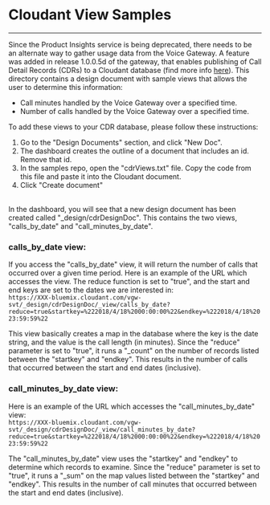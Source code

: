 # Cloudant View Samples
-------------------
Since the Product Insights service is being deprecated, there needs to be an alternate way to gather usage data from the Voice Gateway.     A feature was added in release 1.0.0.5d of the gateway, that enables publishing of Call Detail Records (CDRs) to a Cloudant database (find more info [here](https://www.ibm.com/support/knowledgecenter/en/SS4U29/reportingcdr.html)).    This directory contains a design document with sample views that allows the user to determine this information:
* Call minutes handled by the Voice Gateway over a specified time.     
* Number of calls handled by the Voice Gateway over a specified time.


To add these views to your CDR database, please follow these instructions:
 1.  Go to the "Design Documents" section, and click "New Doc".
 2.  The dashboard creates the outline of a document that includes an id.    Remove that id.
 3.  In the samples repo, open the "cdrViews.txt" file.    Copy the code from this file and paste it into the Cloudant document.
 4.  Click "Create document"
 
 <br/>
In the dashboard, you will see that a new design document has been created called "_design/cdrDesignDoc".    This contains the two views, "calls_by_date" and "call_minutes_by_date".
<br/>

### calls_by_date view:
If you access the "calls_by_date" view, it will return the number of calls that occurred over a given time period.   Here is an example of the URL which accesses the view.    The reduce function is set to "true", and the start and end keys are set to the dates  we are interested in:<br/>
`https://XXX-bluemix.cloudant.com/vgw-svt/_design/cdrDesignDoc/_view/calls_by_date?reduce=true&startkey=%222018/4/18%2000:00:00%22&endkey=%222018/4/18%2023:59:59%22`

This view basically creates a map in the database where the key is the date string, and the value is the call length (in minutes).    Since the "reduce" parameter is set to "true", it runs a "_count" on the number of records listed between the "startkey" and "endkey".    This results in the number of calls that occurred between the start and end dates (inclusive).

### call_minutes_by_date view:
Here is an example of the URL which accesses the "call_minutes_by_date" view:<br/>
`https://XXX-bluemix.cloudant.com/vgw-svt/_design/cdrDesignDoc/_view/call_minutes_by_date?reduce=true&startkey=%222018/4/18%2000:00:00%22&endkey=%222018/4/18%2023:59:59%22`

The "call_minutes_by_date" view uses the "startkey" and "endkey" to determine which records to examine.    Since the "reduce" parameter is set to "true", it runs a "_sum" on the map values listed between the "startkey" and "endkey".    This results in the number of call minutes that occurred between the start and end dates (inclusive).
